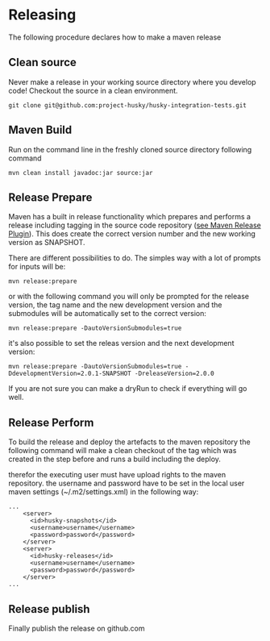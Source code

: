 # Releasing

The following procedure declares how to make a maven release


## Clean source

Never make a release in your working source directory where you develop code!
Checkout the source in a clean environment.

```
git clone git@github.com:project-husky/husky-integration-tests.git
```

## Maven Build

Run on the command line in the freshly cloned source directory following command

```
mvn clean install javadoc:jar source:jar
```

## Release Prepare

Maven has a built in release functionality which prepares and performs a release including tagging in the source code repository ([see Maven Release Plugin](https://maven.apache.org/maven-release/maven-release-plugin/)).
This does create the correct version number and the new working version as SNAPSHOT.

There are different possibilities to do. The simples way with a lot of prompts for inputs will be:

``` 
mvn release:prepare
```

or with the following command you will only be prompted for the release version, the tag name and the new development version and the submodules will be automatically set to the correct version:

``` 
mvn release:prepare -DautoVersionSubmodules=true
```

it's also possible to set the releas version and the next development version:

``` 
mvn release:prepare -DautoVersionSubmodules=true -DdevelopmentVersion=2.0.1-SNAPSHOT -DreleaseVersion=2.0.0
```

If you are not sure you can make a dryRun to check if everything will go well.


## Release Perform

To build the release and deploy the artefacts to the maven repository the following command will make a clean checkout of the tag which was created in the step before and runs a build including the deploy.

therefor the executing user must have upload rights to the maven repository. the username and password have to be set in the local user maven settings (~/.m2/settings.xml) in the following way:

``` 
...
	<server>
	  <id>husky-snapshots</id>
      <username>username</username>
	  <password>password</password>
    </server>
	<server>
	  <id>husky-releases</id>
      <username>username</username>
      <password>password</password>
    </server>
...
```

## Release publish

Finally publish the release on github.com








